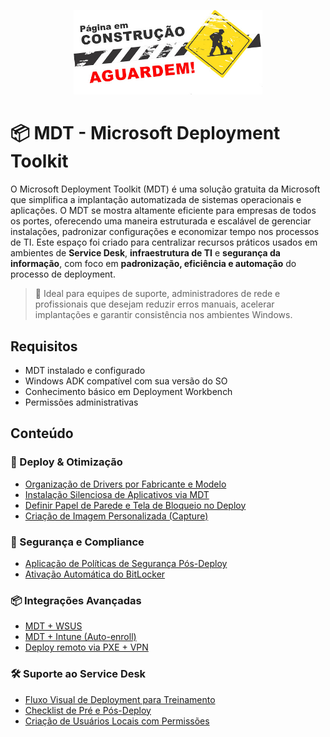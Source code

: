 <p align="center">
  <img src="../assets/em_construcao.png" alt="Repositório em construção" width="60%">
</p>

# 📦 MDT - Microsoft Deployment Toolkit

O Microsoft Deployment Toolkit (MDT) é uma solução gratuita da Microsoft que simplifica a implantação automatizada de sistemas operacionais e aplicações. O MDT se mostra altamente eficiente para empresas de todos os portes, oferecendo uma maneira estruturada e escalável de gerenciar instalações, padronizar configurações e economizar tempo nos processos de TI.
Este espaço foi criado para centralizar recursos práticos usados em ambientes de **Service Desk**, **infraestrutura de TI** e **segurança da informação**, com foco em **padronização, eficiência e automação** do processo de deployment.
> 🎯 Ideal para equipes de suporte, administradores de rede e profissionais que desejam reduzir erros manuais, acelerar implantações e garantir consistência nos ambientes Windows.

## Requisitos

- MDT instalado e configurado
- Windows ADK compatível com sua versão do SO
- Conhecimento básico em Deployment Workbench
- Permissões administrativas

## Conteúdo

### 🚀 Deploy & Otimização
- [Organização de Drivers por Fabricante e Modelo](docs/drivers-por-modelo.md)
- [Instalação Silenciosa de Aplicativos via MDT](docs/aplicativos-silenciosos.md)
- [Definir Papel de Parede e Tela de Bloqueio no Deploy](docs/papel-de-parede.md)
- [Criação de Imagem Personalizada (Capture)](docs/imagem-capturada.md)

### 🔐 Segurança e Compliance
- [Aplicação de Políticas de Segurança Pós-Deploy](docs/politicas-seguranca.md)
- [Ativação Automática do BitLocker](docs/bitlocker.md)

### 📦 Integrações Avançadas
- [MDT + WSUS](docs/mdt-wsus.md)
- [MDT + Intune (Auto-enroll)](docs/mdt-intune.md)
- [Deploy remoto via PXE + VPN](docs/deploy-remoto.md)

### 🛠 Suporte ao Service Desk
- [Fluxo Visual de Deployment para Treinamento](docs/fluxo-visual.md)
- [Checklist de Pré e Pós-Deploy](docs/checklist.md)
- [Criação de Usuários Locais com Permissões](scripts/cria-usuario.ps1)
